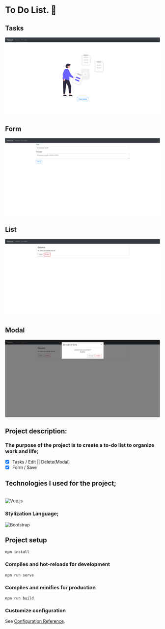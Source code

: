 # To Do List. 📝
## Tasks
![](./src/assets/images/tasks.png)
## Form
![](./src/assets/images/form.png)
## List
![](./src/assets/images/todolist.png)
## Modal
![](./src/assets/images/modal.png)

## Project description:

### The purpose of the project is to create a to-do list to organize work and life;

- [x] Tasks / Edit || Delete(Modal)
- [x] Form / Save

## Technologies I used for the project;

<div style="display: inline_block"><br>
 <img  align="center" src="https://cdn.jsdelivr.net/gh/devicons/devicon/icons/vuejs/vuejs-original.svg"  heigth="30" width="40"alt="Vue.js">
   
</div>

### Stylization Language;

<div style="display: inline_block">
    <img  align="center" src="https://cdn.jsdelivr.net/gh/devicons/devicon/icons/bootstrap/bootstrap-original.svg" heigth="30" width="40"alt="Bootstrap">
</div>

## Project setup
```
npm install
```

### Compiles and hot-reloads for development
```
npm run serve
```

### Compiles and minifies for production
```
npm run build
```

### Customize configuration
See [Configuration Reference](https://cli.vuejs.org/config/).
